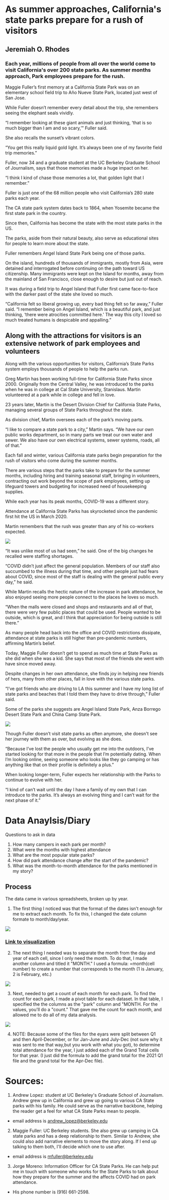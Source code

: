 # As summer approaches, California's state parks prepare for a rush of visitors
## Jeremiah O. Rhodes
### Each year, millions of people from all over the world come to visit California's over 200 state parks. As summer months approach, Park employees prepare for the rush.

Maggie Fuller’s first memory at a California State Park was on an elementary school field trip to Año Nueve State Park, located just west of San Jose. 

While Fuller doesn’t remember every detail about the trip, she remembers seeing the elephant seals vividly.

“I remember looking at these giant animals and just thinking, ‘that is so much bigger than I am and so scary,’” Fuller said. 

She also recalls the sunset’s vibrant colors.

“You get this really liquid gold light. It’s always been one of my favorite field trip memories.”

Fuller, now 34 and a graduate student at the UC Berkeley Graduate School of Journalism, says that those memories made a huge impact on her.

“I think I kind of chase those memories a lot, that golden light that I remember.” 

Fuller is just one of the 68 million people who visit California’s 280 state parks each year. 

The CA state park system dates back to 1864, when Yosemite became the first state park in the country. 

Since then, California has become the state with the most state parks in the US. 

The parks, aside from their natural beauty, also serve as educational sites for people to learn more about the state. 

Fuller remembers Angel Island State Park being one of those parks. 

On the island, hundreds of thousands of immigrants, mostly from Asia, were detained and interrogated before continuing on the path toward US citizenship. Many immigrants were kept on the Island for months, away from the mainland of San Francisco, close enough to desire but just out of reach. 

It was during a field trip to Angel Island that Fuller first came face-to-face with the darker past of the state she loved so much.

“California felt so liberal growing up, every bad thing felt so far away,” Fuller said. “I remember being on Angel Island, which is a beautiful park, and just thinking, ‘there were atrocities committed here.’ The way this city I loved so much treated humans is despicable and appalling.”

## Along with the attractions for visitors is an extensive network of park employees and volunteers

Along with the various opportunities for visitors, California’s State Parks system employs thousands of people to help the parks run. 

Greg Martin has been working full-time for California State Parks since 2000. Originally from the Central Valley, he was introduced to the parks when he was in college at Cal State University, Stanislaus. Martin volunteered at a park while in college and fell in love. 

23 years later, Martin is the Desert Division Chief for California State Parks, managing several groups of State Parks throughout the state.

As division chief, Martin oversees each of the park’s moving parts. 

“I like to compare a state park to a city,” Martin says. “We have our own public works department, so in many parts we treat our own water and sewer. We also have our own electrical systems, sewer systems, roads, all of that.”

Each fall and winter, various California state parks begin preparation for the rush of visitors who come during the summer months. 

There are various steps that the parks take to prepare for the summer months, including hiring and training seasonal staff, bringing in volunteers, contracting out work beyond the scope of park employees, setting up lifeguard towers and budgeting for increased need of housekeeping supplies.

While each year has its peak months, COVID-19 was a different story. 

Attendance at California State Parks has skyrocketed since the pandemic first hit the US in March 2020. 

Martin remembers that the rush was greater than any of his co-workers expected.

<img src="./assets/camping-per-year.jpg">

“It was unlike most of us had seen,” he said. One of the big changes he recalled were staffing shortages.

“COVID didn’t just affect the general population. Members of our staff also succumbed to the illness during that time, and other people just had fears about COVID, since most of the staff is dealing with the general public every day,” he said.

While Martin recalls the hectic nature of the increase in park attendance, he also enjoyed seeing more people connect to the places he loves so much. 

“When the malls were closed and shops and restaurants and all of that, there were very few public places that could be used. People wanted to be outside, which is great, and I think that appreciation for being outside is still there.”

As many people head back into the office and COVID restrictions dissipate, attendance at state parks is still higher than pre-pandemic numbers, affirming Martin’s belief. 

Today, Maggie Fuller doesn’t get to spend as much time at State Parks as she did when she was a kid. She says that most of the friends she went with have since moved away. 

Despite changes in her own attendance, she finds joy in helping new friends of hers, many from other places, fall in love with the various state parks. 

“I’ve got friends who are driving to LA this summer and I have my long list of state parks and beaches that I told them they have to drive through,” Fuller said.

Some of the parks she suggests are Angel Island State Park, Anza Borrego Desert State Park and China Camp State Park.

<img src="./assets/select-campgrounds.jpg">

Though Fuller doesn’t visit state parks as often anymore, she doesn't see her journey with them as over, but evolving as she does.

“Because I’ve lost the people who usually get me into the outdoors, I’ve started looking for that more in the people that I’m potentially dating. When I’m looking online, seeing someone who looks like they go camping or has anything like that on their profile is definitely a plus.” 

When looking longer-term, Fuller expects her relationship with the Parks to continue to evolve with her.

“I kind of can’t wait until the day I have a family of my own that I can introduce to the parks. It’s always an evolving thing and I can’t wait for the next phase of it.”



# Data Anaylsis/Diary

Questions to ask in data
1. How many campers in each park per month? 
2. What were the months with highest attendance
3. What are the most popular state parks?
4. How did park attendance change after the start of the pandemic?
5. What was the month-to-month attendance for the parks mentioned in my story?

## Process
The data came in various spreadsheets, broken up by year. 

1) The first thing I noticed was that the format of the dates isn't enough for me to extract each month. To fix this, I changed the date column formate to month/day/year.

<img src="./assets/date-format.jpg">

### [Link to visualization](https://datawrapper.dwcdn.net/cwHP3/1/)

2) The next thing I needed was to separate the month from the day and year of each cell, since I only need the month. To do that, I made another column and titled it "MONTH." I used a formula: =month(cell number) to create a number that corresponds to the month (1 is January, 2 is February, etc.)

<img src="./assets/month-column.jpg">

3) Next, needed to get a count of each month for each park. To find the count for each park, I made a pivot table for each dataset. In that table, I specified the the columns as the "park" column and "MONTH. For the values, you'll do a "count." That gave me the count for each month, and allowed me to do all of my data analysis.

<img src="./assets/pivot-table.jpg">

4) NOTE: Because some of the files for the eyars were split between Q1 and then April-December, or for Jan-June and July-Dec (not sure why it was sent to me that way,but you work with what you got), to determine total attendance for the year, I just added each of the Grand Total cells for that year. (I just did the formula to add the grand total for the 2021 Q1 file and the grand total for the Apr-Dec file).


# Sources: 

1. Andrew Lopez: student at UC Berkeley's Graduate School of Journalism. Andrew grew up in California and grew up going to various CA State parks with his family. He could serve as the narrative backbone, helping the reader get a feel for what CA State Parks mean to people.
- email address is andrew_lopez@berkeley.edu
2. Maggie Fuller: UC Berkeley students. She also grew up camping in CA state parks and has a deep relationship to them. Similar to Andrew, she could also add narrative elements to move the story along. If I end up talking to them both, I'll decide which one to use after.
- email address is mfuller@berkeley.edu
3. Jorge Moreno: Information Officer for CA State Parks. He can help put me in touch with someone who works for the State Parks to talk about how they prepare for the summer and the affects COVID had on park attendance.
- His phone number is (916) 661-2598.



